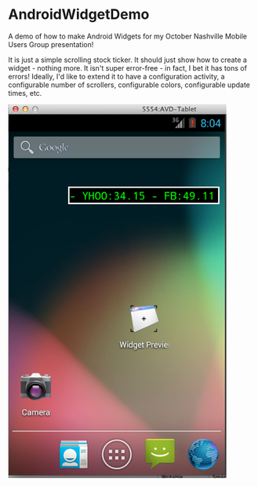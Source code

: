 AndroidWidgetDemo
=================

A demo of how to make Android Widgets for my October Nashville Mobile Users Group presentation!

It is just a simple scrolling stock ticker.  It should just show how to create a widget - nothing more.  It isn't super error-free - in fact, I bet it has tons of errors!  Ideally, I'd like to extend it to have a configuration activity, a configurable number of scrollers, configurable colors, configurable update times, etc.

![Screenshot](screenshot.png "Screenshot")
